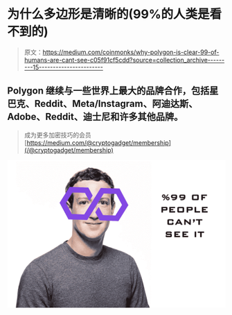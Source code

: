 # 为什么多边形是清晰的(99%的人类是看不到的)

> 原文：<https://medium.com/coinmonks/why-polygon-is-clear-99-of-humans-are-cant-see-c05f91cf5cdd?source=collection_archive---------15----------------------->

## Polygon 继续与一些世界上最大的品牌合作，包括星巴克、Reddit、Meta/Instagram、阿迪达斯、Adobe、Reddit、迪士尼和许多其他品牌。

> 成为更多加密技巧的会员[https://medium.com/@cryptogadget/membership](/@cryptogadget/membership)

![](img/5754cf6e56649159a1afa7b804885738.png)